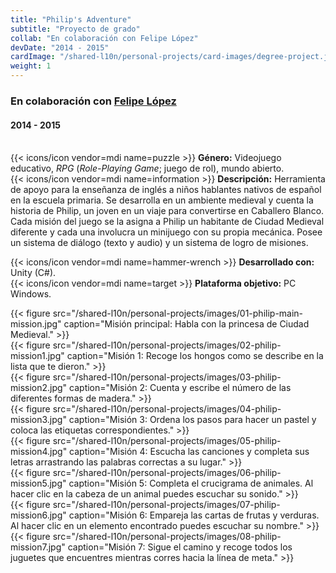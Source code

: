```yaml
---
title: "Philip's Adventure"
subtitle: "Proyecto de grado"
collab: "En colaboración con Felipe López"
devDate: "2014 - 2015"
cardImage: "/shared-l10n/personal-projects/card-images/degree-project.jpg"
weight: 1
---
```


### En colaboración con [Felipe López](https://felipeandreslopez.dev)
#### 2014 - 2015
\
{{< icons/icon vendor=mdi name=puzzle >}} **Género:** Videojuego educativo, *RPG* (*Role-Playing Game*; juego de rol), mundo abierto.\
{{< icons/icon vendor=mdi name=information >}} **Descripción:**
Herramienta de apoyo para la enseñanza de inglés a niños hablantes nativos de español en la escuela primaria.
Se desarrolla en un ambiente medieval y cuenta la historia de Philip, un joven en un viaje para convertirse en Caballero Blanco.
Cada misión del juego se la asigna a Philip un habitante de Ciudad Medieval diferente y cada una involucra un minijuego con su propia mecánica.
Posee un sistema de diálogo (texto y audio) y un sistema de logro de misiones.

{{< icons/icon vendor=mdi name=hammer-wrench >}} **Desarrollado con:** Unity (C#).\
{{< icons/icon vendor=mdi name=target >}} **Plataforma objetivo:** PC Windows.

{{< figure src="/shared-l10n/personal-projects/images/01-philip-main-mission.jpg" caption="Misión principal: Habla con la princesa de Ciudad Medieval." >}}\
{{< figure src="/shared-l10n/personal-projects/images/02-philip-mission1.jpg" caption="Misión 1: Recoge los hongos como se describe en la lista que te dieron." >}}\
{{< figure src="/shared-l10n/personal-projects/images/03-philip-mission2.jpg" caption="Misión 2: Cuenta y escribe el número de las diferentes formas de madera." >}}\
{{< figure src="/shared-l10n/personal-projects/images/04-philip-mission3.jpg" caption="Misión 3: Ordena los pasos para hacer un pastel y coloca las etiquetas correspondientes." >}}\
{{< figure src="/shared-l10n/personal-projects/images/05-philip-mission4.jpg" caption="Misión 4: Escucha las canciones y completa sus letras arrastrando las palabras correctas a su lugar." >}}\
{{< figure src="/shared-l10n/personal-projects/images/06-philip-mission5.jpg" caption="Misión 5: Completa el crucigrama de animales. Al hacer clic en la cabeza de un animal puedes escuchar su sonido." >}}\
{{< figure src="/shared-l10n/personal-projects/images/07-philip-mission6.jpg" caption="Misión 6: Empareja las cartas de frutas y verduras. Al hacer clic en un elemento encontrado puedes escuchar su nombre." >}}\
{{< figure src="/shared-l10n/personal-projects/images/08-philip-mission7.jpg" caption="Misión 7: Sigue el camino y recoge todos los juguetes que encuentres mientras corres hacia la línea de meta." >}}

